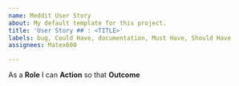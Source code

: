 ```yaml
---
name: Meddit User Story
about: My default template for this project.
title: 'User Story ## : <TITLE>'
labels: bug, Could Have, documentation, Must Have, Should Have
assignees: Matex600

---
```


As a **Role** I can **Action** so that **Outcome**
